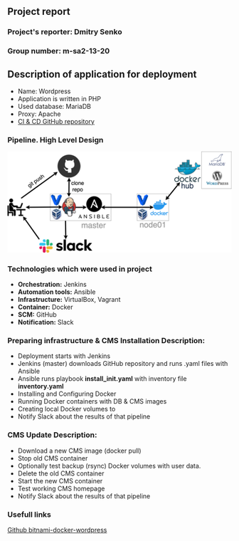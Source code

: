## Project report

### Project's reporter: Dmitry Senko 
### Group number: m-sa2-13-20

## Description of application for deployment
- Name: Wordpress
- Application is written in PHP
- Used database: MariaDB
- Proxy: Apache
- [CI & CD GitHub repository](https://github.com/senkodima/DevOps_course_Project)

### Pipeline. High Level Design
![alt text](scheme.png)

### Technologies which were used in project
- **Orchestration:** Jenkins
- **Automation tools:** Ansible
- **Infrastructure:** VirtualBox, Vagrant
- **Container:** Docker
- **SCM:** GitHub
- **Notification:** Slack

### Preparing infrastructure & CMS Installation Description:

  * Deployment starts with Jenkins
  * Jenkins (master) downloads GitHub repository and runs .yaml files with Ansible
  * Ansible runs playbook **install_init.yaml** with inventory file **inventory.yaml**
  * Installing and Configuring Docker
  * Running Docker containers with DB & CMS images
  * Creating local Docker volumes to 
  * Notify Slack about the results of that pipeline

### CMS Update Description:

  * Download a new CMS image (docker pull)
  * Stop old CMS container
  * Optionally test backup (rsync) Docker volumes with user data.
  * Delete the old CMS container
  * Start the new CMS container
  * Test working CMS homepage
  * Notify Slack about the results of that pipeline

### Usefull links

[Github bitnami-docker-wordpress](https://github.com/bitnami/bitnami-docker-wordpress)